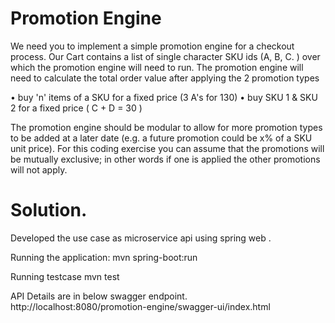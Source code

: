 # Promotion Engine

We need you to implement a simple promotion engine for a checkout process. Our Cart contains a list of single character
SKU ids (A, B, C. ) over which the promotion engine will need to run.
The promotion engine will need to calculate the total order value after applying the 2 promotion types

• buy &#39;n&#39; items of a SKU for a fixed price (3 A&#39;s for 130)
• buy SKU 1 &amp; SKU 2 for a fixed price ( C + D = 30 )

The promotion engine should be modular to allow for more promotion types to be added at a later date (e.g. a future
promotion could be x% of a SKU unit price). For this coding exercise you can assume that the promotions will be mutually
exclusive; in other words if one is applied the other promotions will not apply.

# Solution.

Developed the use case as microservice api using spring web .

Running the application:
mvn spring-boot:run

Running testcase
mvn test

API Details are in below swagger endpoint.
http://localhost:8080/promotion-engine/swagger-ui/index.html